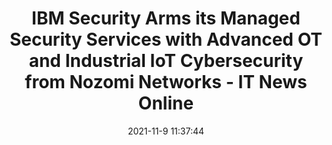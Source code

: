 ---
"title": "IBM Security Arms its Managed Security Services with Advanced OT and Industrial IoT Cybersecurity from Nozomi Networks - IT News Online"
"date": "2021-11-9 11:37:44"
"feed_name": "GOOGLENEWSINDUSTRIAL"
"feed_website": "https://news.google.com/search?q=industrial%2Bincident&hl=en-US&gl=US&ceid=US:en"
"feed_rss": "https://news.google.com/rss/search?q=industrial%2Bincident&hl=en-US&gl=US&ceid=US:en"
"link": "http://www.itnewsonline.com/GlobeNewswire/IBM-Security-Arms-its-Managed-Security-Services-with-Advanced-OT-and-Industrial-IoT-Cybersecurity-from-Nozomi-Networks/30918"
"source": "{'href': 'http://www.itnewsonline.com', 'title': 'IT News Online'}"
"file": "_posts/2021-1-1-6b7bfa07fb2b903a9b64aeef9bd3e137f7bc98c3.md"
"accident": "0"
"drilling": "0"
"dead": "0"
"injured": "0"
"arrested": "0"
"place": "unknown place"
"where": "unknown site"
"causes": "unknown"
"place_uri": "unknown place"
---